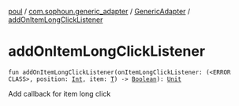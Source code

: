 [poul](../../index.md) / [com.sophoun.generic_adapter](../index.md) / [GenericAdapter](index.md) / [addOnItemLongClickListener](./add-on-item-long-click-listener.md)

# addOnItemLongClickListener

`fun addOnItemLongClickListener(onItemLongClickListener: (<ERROR CLASS>, position: `[`Int`](https://kotlinlang.org/api/latest/jvm/stdlib/kotlin/-int/index.html)`, item: `[`T`](index.md#T)`) -> `[`Boolean`](https://kotlinlang.org/api/latest/jvm/stdlib/kotlin/-boolean/index.html)`): `[`Unit`](https://kotlinlang.org/api/latest/jvm/stdlib/kotlin/-unit/index.html)

Add callback for item long click

